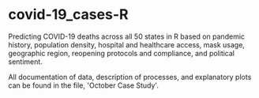 # covid-19_cases-R
Predicting COVID-19 deaths across all 50 states in R based on pandemic history, population density, hospital and healthcare access, mask usage, geographic region, reopening protocols and compliance, and political sentiment.

All documentation of data, description of processes, and explanatory plots can be found in the file, 'October Case Study'.
